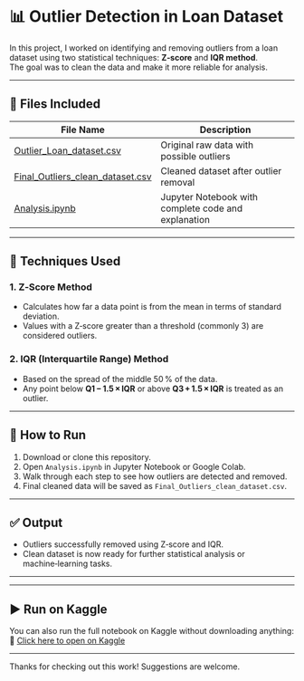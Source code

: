 # 📊 Outlier Detection in Loan Dataset

In this project, I worked on identifying and removing outliers from a loan dataset using two statistical techniques: **Z‑score** and **IQR method**.  
The goal was to clean the data and make it more reliable for analysis.

---

## 📁 Files Included

| File Name | Description |
|-----------|-------------|
| [Outlier_Loan_dataset.csv](./Outlier_Loan_dataset.csv) | Original raw data with possible outliers |
| [Final_Outliers_clean_dataset.csv](./Final_Outliers_clean_dataset.csv) | Cleaned dataset after outlier removal |
| [Analysis.ipynb](./Analysis.ipynb) | Jupyter Notebook with complete code and explanation |

---

## 🧪 Techniques Used

### 1. Z‑Score Method
- Calculates how far a data point is from the mean in terms of standard deviation.  
- Values with a Z‑score greater than a threshold (commonly 3) are considered outliers.

### 2. IQR (Interquartile Range) Method
- Based on the spread of the middle 50 % of the data.  
- Any point below **Q1 − 1.5 × IQR** or above **Q3 + 1.5 × IQR** is treated as an outlier.

---

## 🔧 How to Run

1. Download or clone this repository.  
2. Open `Analysis.ipynb` in Jupyter Notebook or Google Colab.  
3. Walk through each step to see how outliers are detected and removed.  
4. Final cleaned data will be saved as `Final_Outliers_clean_dataset.csv`.

---

## ✅ Output

- Outliers successfully removed using Z‑score and IQR.  
- Clean dataset is now ready for further statistical analysis or machine‑learning tasks.

---
---

## ▶️ Run on Kaggle

You can also run the full notebook on Kaggle without downloading anything:  
🔗 [Click here to open on Kaggle](https://www.kaggle.com/aamir5659/outlier-detection-and-removal-dataset)

---


Thanks for checking out this work! Suggestions are welcome.
